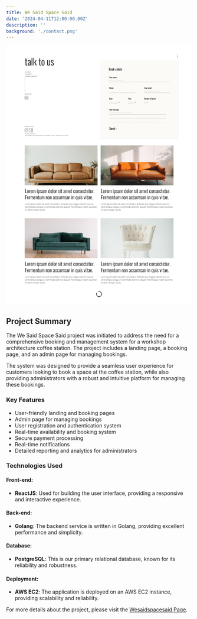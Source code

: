 ```yaml
---
title: We Said Space Said
date: '2024-04-11T12:00:00.00Z'
description: ''
background: './contact.png'
---
```


![We Said Space Said](./contact.png)

## Project Summary

The We Said Space Said project was initiated to address the need for a comprehensive booking and management system for a workshop architecture coffee station. The project includes a landing page, a booking page, and an admin page for managing bookings. 

The system was designed to provide a seamless user experience for customers looking to book a space at the coffee station, while also providing administrators with a robust and intuitive platform for managing these bookings. 

### Key Features

- User-friendly landing and booking pages
- Admin page for managing bookings
- User registration and authentication system
- Real-time availability and booking system
- Secure payment processing
- Real-time notifications
- Detailed reporting and analytics for administrators

### Technologies Used

#### Front-end:
- **ReactJS**: Used for building the user interface, providing a responsive and interactive experience.

#### Back-end:
- **Golang**: The backend service is written in Golang, providing excellent performance and simplicity.

#### Database:
- **PostgreSQL**: This is our primary relational database, known for its reliability and robustness.

#### Deployment:
- **AWS EC2**: The application is deployed on an AWS EC2 instance, providing scalability and reliability.

For more details about the project, please visit the [Wesaidspacesaid Page](https://wesaidspacesaid.com/).